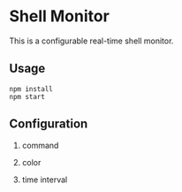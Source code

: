 # Shell Monitor

This is a configurable real-time shell monitor.

## Usage

```{}
npm install
npm start
```

## Configuration

1. command

1. color

1. time interval